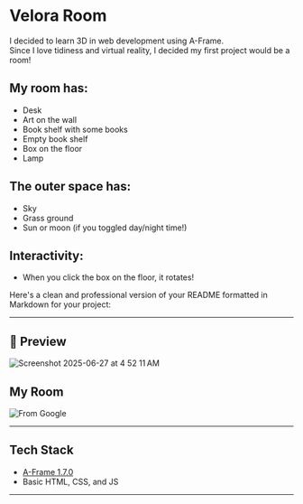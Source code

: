 # Velora Room

I decided to learn 3D in web development using A-Frame.  
Since I love tidiness and virtual reality, I decided my first project would be a room!

## My room has:
- Desk  
- Art on the wall  
- Book shelf with some books  
- Empty book shelf  
- Box on the floor  
- Lamp  

## The outer space has:
- Sky  
- Grass ground  
- Sun or moon (if you toggled day/night time!)

## Interactivity:
- When you click the box on the floor, it rotates!

Here's a clean and professional version of your README formatted in Markdown for your project:

---

## 📸 Preview

![Screenshot 2025-06-27 at 4 52 11 AM](https://github.com/user-attachments/assets/3ee03e11-352d-4f8a-b3b5-0f79ba7d4f24)

## My Room
![From Google](https://github.com/user-attachments/assets/7d14b216-ed47-460e-86f8-5094e6556c65)

---

## Tech Stack

* [A-Frame 1.7.0](https://aframe.io)
* Basic HTML, CSS, and JS

---
